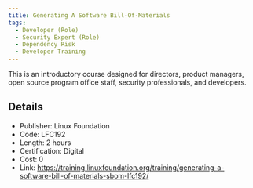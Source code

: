 ```yaml
--- 
title: Generating A Software Bill-Of-Materials
tags:
  - Developer (Role)
  - Security Expert (Role)
  - Dependency Risk
  - Developer Training
---
```


This is an introductory course designed for directors, product managers, open source program office staff, security professionals, and developers.

## Details

- Publisher: Linux Foundation
- Code: LFC192
- Length: 2 hours
- Certification: Digital
- Cost: 0
- Link: https://training.linuxfoundation.org/training/generating-a-software-bill-of-materials-sbom-lfc192/
